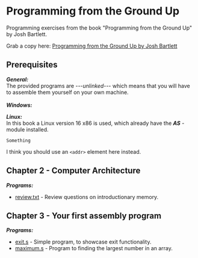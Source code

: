 # Programming from the Ground Up 
Programming exercises from the book "Programming from the Ground Up" by Josh Bartlett.

Grab a copy here: 
[Programming from the Ground Up by Josh Bartlett](https://download-mirror.savannah.gnu.org/releases/pgubook/ProgrammingGroundUp-1-0-booksize.pdf)

## Prerequisites
_**General:**_ <br>
The provided programs are ---_unlinked_--- which means that you will have to assemble them yourself on your own machine.
<br>
<br>
_**Windows:**_ <br>


_**Linux:**_ <br>
In this book a Linux version 16 x86 is used, which already have the _**AS**_ -module installed. 


    Something
    
I think you should use an
`<addr>` element here instead.

## Chapter 2 - Computer Architecture
_**Programs:**_
*	[review.txt](https://github.com/Eqliphex/programming-from-the-ground-up/blob/master/ch02%20-%20Computer_Architecture/review.txt)  -  Review questions on introductionary memory. 


## Chapter 3 - Your first assembly program
_**Programs:**_
*	[exit.s](https://github.com/Eqliphex/programming-from-the-ground-up/blob/master/ch03%20-%20Your_First_Programs/exit.s)  -  Simple program, to showcase exit functionality.
*	[maximum.s](https://github.com/Eqliphex/programming-from-the-ground-up/blob/master/ch03%20-%20Your_First_Programs/maximum.s)  -  Program to finding the largest number in an array. 
